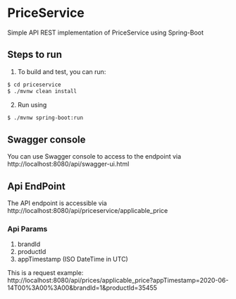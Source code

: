 # PriceService
Simple API REST implementation of PriceService using Spring-Boot 

## Steps to run
1. To build and test, you can run:
```sh
$ cd priceservice
$ ./mvnw clean install
```
2. Run using
```sh
$ ./mvnw spring-boot:run
```
## Swagger console
You can use Swagger console to access to the endpoint via http://localhost:8080/api/swagger-ui.html
## Api EndPoint
The API endpoint is accessible via http://localhost:8080/api/priceservice/applicable_price
### Api Params
1. brandId 
2. productId
3. appTimestamp (ISO DateTime in UTC)

This is a request example:
http://localhost:8080/api/prices/applicable_price?appTimestamp=2020-06-14T00%3A00%3A00&brandId=1&productId=35455
